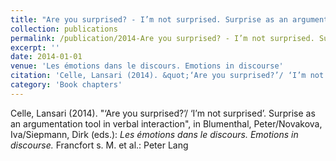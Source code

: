 ```yaml
---
title: "Are you surprised? - I’m not surprised. Surprise as an argumentation tool in verbal interaction"
collection: publications
permalink: /publication/2014-Are you surprised? - I’m not surprised. Surprise as an argumentation tool in verbal interaction
excerpt: ''
date: 2014-01-01
venue: 'Les émotions dans le discours. Emotions in discourse'
citation: 'Celle, Lansari (2014). &quot;‘Are you surprised?’/ ‘I’m not surprised’. Surprise as an argumentation tool in verbal interaction&quot;, in Blumenthal, Peter/Novakova, Iva/Siepmann, Dirk (eds.): <i>Les émotions dans le discours. Emotions in discourse.</i> Francfort s. M. et al.: Peter Lang'
category: 'Book chapters'
---
```

Celle, Lansari (2014). "‘Are you surprised?’/ ‘I’m not surprised’. Surprise as an argumentation tool in verbal interaction", in Blumenthal, Peter/Novakova, Iva/Siepmann, Dirk (eds.): <i>Les émotions dans le discours. Emotions in discourse.</i> Francfort s. M. et al.: Peter Lang